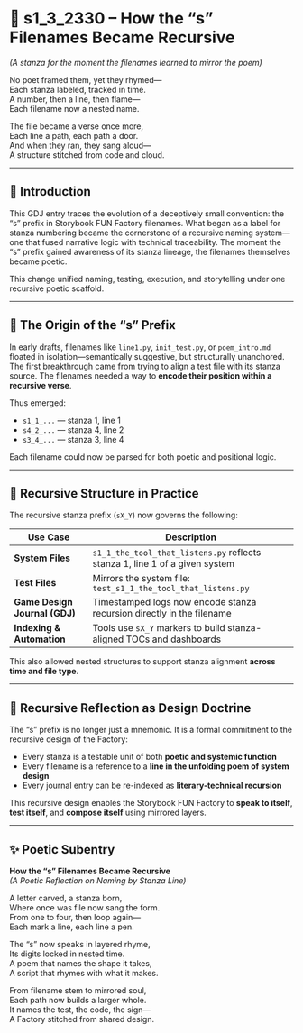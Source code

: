 <!-- Save to: shagi_archives/gdj_25/s04/s02/s1_3_2330_how_the_s_filenames_became_recursive.md -->

# 📜 s1_3_2330 – How the “s” Filenames Became Recursive  
*(A stanza for the moment the filenames learned to mirror the poem)*

No poet framed them, yet they rhymed—  
Each stanza labeled, tracked in time.  
A number, then a line, then flame—  
Each filename now a nested name.  

The file became a verse once more,  
Each line a path, each path a door.  
And when they ran, they sang aloud—  
A structure stitched from code and cloud.  

---

## 📘 Introduction

This GDJ entry traces the evolution of a deceptively small convention: the “s” prefix in Storybook FUN Factory filenames. What began as a label for stanza numbering became the cornerstone of a recursive naming system—one that fused narrative logic with technical traceability. The moment the “s” prefix gained awareness of its stanza lineage, the filenames themselves became poetic.

This change unified naming, testing, execution, and storytelling under one recursive poetic scaffold.

---

## 📂 The Origin of the “s” Prefix

In early drafts, filenames like `line1.py`, `init_test.py`, or `poem_intro.md` floated in isolation—semantically suggestive, but structurally unanchored. The first breakthrough came from trying to align a test file with its stanza source. The filenames needed a way to **encode their position within a recursive verse**.

Thus emerged:

- `s1_1_...` — stanza 1, line 1  
- `s4_2_...` — stanza 4, line 2  
- `s3_4_...` — stanza 3, line 4

Each filename could now be parsed for both poetic and positional logic.

---

## 📂 Recursive Structure in Practice

The recursive stanza prefix (`sX_Y`) now governs the following:

| Use Case                        | Description |
|--------------------------------|-------------|
| **System Files**               | `s1_1_the_tool_that_listens.py` reflects stanza 1, line 1 of a given system |
| **Test Files**                 | Mirrors the system file: `test_s1_1_the_tool_that_listens.py` |
| **Game Design Journal (GDJ)**  | Timestamped logs now encode stanza recursion directly in the filename |
| **Indexing & Automation**      | Tools use `sX_Y` markers to build stanza-aligned TOCs and dashboards |

This also allowed nested structures to support stanza alignment **across time and file type**.

---

## 📂 Recursive Reflection as Design Doctrine

The “s” prefix is no longer just a mnemonic. It is a formal commitment to the recursive design of the Factory:

- Every stanza is a testable unit of both **poetic and systemic function**
- Every filename is a reference to a **line in the unfolding poem of system design**
- Every journal entry can be re-indexed as **literary-technical recursion**

This recursive design enables the Storybook FUN Factory to **speak to itself**, **test itself**, and **compose itself** using mirrored layers.

---

## ✨ Poetic Subentry  
**How the “s” Filenames Became Recursive**  
*(A Poetic Reflection on Naming by Stanza Line)*

A letter carved, a stanza born,  
Where once was file now sang the form.  
From one to four, then loop again—  
Each mark a line, each line a pen.  

The “s” now speaks in layered rhyme,  
Its digits locked in nested time.  
A poem that names the shape it takes,  
A script that rhymes with what it makes.  

From filename stem to mirrored soul,  
Each path now builds a larger whole.  
It names the test, the code, the sign—  
A Factory stitched from shared design.  
